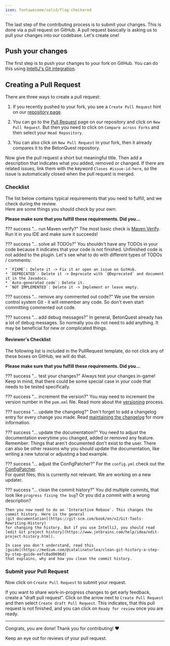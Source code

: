 ```yaml
---
icon: fontawesome/solid/flag-checkered
---
```

The last step of the contributing process is to submit your changes. This is done via a pull request on GitHub. 
A pull request basically is asking us to pull your changes into our codebase. Let's create one!

## Push your changes
The first step is to push your changes to your fork on GitHub.
You can do this using
[IntelliJ's Git integration](https://www.jetbrains.com/help/idea/commit-and-push-changes.html#push).


## Creating a Pull Request
There are three ways to create a pull request:

1. If you recently pushed to your fork, you see a `Create Pull Request` hint on our
   [repository page](https://github.com/BetonQuest/BetonQuest).

2. You can go to the [Pull Request](https://github.com/BetonQuest/BetonQuest/pulls) page on our repository and click on
   `New Pull Request`. But then you need to click on `Compare across Forks` and then select your `Head Repository`.

3. You can also click on `New Pull Request` in your fork, then it already compares it to the BetonQuest repository.

Now give the pull request a short but meaningful title.
Then add a description that indicates what you added, removed or changed.
If there are related issues, link them with the keyword `Closes #issue-id-here`,
so the issue is automatically closed when the pull request is merged.

### Checklist
The list below contains typical requirements that you need to fulfill, and we check during the review.  
Here are some things you should check by your own:

**Please make sure that you fulfill these requirements. Did you...**

??? success "... run Maven verify?"
    The most basic check is [Maven Verify](Code/Checking-Requirements.md). Run it in you IDE and make sure it succeeds!

??? success "... solve all TODOs?"
    You shouldn't have any TODOs in your code because it indicates that your code is not finished. Unfinished
    code is not added to the plugin.
    Let's see what to do with different types of TODOs / comments:
    
    * `FIXME`: Delete it -> Fix it or open an issue on GutHub. 
    * `DEPRECATED`: Delete it -> Deprecate with `@Deprecated` and document it in the Javadocs.
    * `Auto-generated code`: Delete it.
    * `NOT IMPLEMENTED`: Delete it -> Implement or leave empty.

??? success "... remove any commented out code?"
    We use the version control system Git - it will remember any code.
    So don't even start committing commented out code.

??? success "... add debug messages?"
    In general, BetonQuest already has a lot of debug messages. So normally you do not need to add anything.
    It may be beneficial for new or complicated things.

#### Reviewer's Checklist
The following list is included in the PullRequest template, do not click any of these boxes on GitHub, we will do that. 

**Please make sure that you fulfill these requirements. Did you...**

??? success "... test your changes?"
    Always test your changes in-game! Keep in mind, that there could be some special case in your code that needs to be
    tested specifically.
    
??? success "... increment the version?"
    You may need to increment the version number in the `pom.xml` file. Read more about the 
    [versioning](../Misc/Versioning-and-Releasing.md#versioning) process.

??? success "... update the changelog?"
    Don't forget to add a changelog entry for every change you made.
    Read [maintaining the changelog](Maintaining-the-Changelog.md) for more information.
    
??? success "... update the documentation?"
    You need to adjust the documentation everytime you changed, added or removed any feature. Remember: Things that 
    aren't documented don't exist to the user. There can also be other reasons why you should update the documentation,
    like writing a new tutorial or adjusting a bad example.

??? success "... adjust the ConfigPatcher?"
    For the `config.yml` check out the [ConfigPatcher](../../API/Configuration-Files.md#updating-configurations).  
    For quest files, this is currently not relevant. We are working on a new updater.

??? success "... clean the commit history?"
    You did multiple commits, that look like `progress fixing the bug`? Or you did a commit with a wrong description?  
    
    Then you now need to do an `Interactive Rebase`. This changes the commit history. Here is the general
    [git documentation](https://git-scm.com/book/en/v2/Git-Tools-Rewriting-History)
    for changing the history. But if you use IntelliJ, you should read
    [edit Git project history](https://www.jetbrains.com/help/idea/edit-project-history.html).  
    
    In case you don't understand, read this
    [guide](https://medium.com/@catalinaturlea/clean-git-history-a-step-by-step-guide-eefc0ad8696d)
    that explains, why and how you clean the commit history.

### Submit your Pull Request
Now click on `Create Pull Request` to submit your request. 

If you want to share work-in-progress changes to get early feedback, create a "draft pull request".
Click on the arrow next to `Create Pull Request` and then select `Create draft Pull Request`.
This indicates, that this pull request is not finished, and you can click on `Ready for review` once you are ready.

----

Congrats, you are done! Thank you for contributing! :heart:

Keep an eye out for reviews of your pull request.
